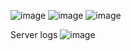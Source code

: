 ![image](https://github.com/user-attachments/assets/412a1f5a-fe88-4877-8fd4-6c13d7471c2c)
![image](https://github.com/user-attachments/assets/742860d4-e50d-4411-937f-cfe7a869b4be)
![image](https://github.com/user-attachments/assets/b88b8014-4425-4211-aeaa-36dfa3ae392b)

Server logs
![image](https://github.com/user-attachments/assets/514704da-c5c7-41f7-b73f-7aa6b51eb7bb)



